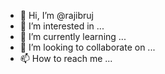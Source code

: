 - 👋 Hi, I’m @rajibruj
- 👀 I’m interested in ...
- 🌱 I’m currently learning ...
- 💞️ I’m looking to collaborate on ...
- 📫 How to reach me ...

<!---
rajibruj/rajibruj is a ✨ special ✨ repository because its `README.md` (this file) appears on your GitHub profile.
You can click the Preview link to take a look at your changes.
--->
